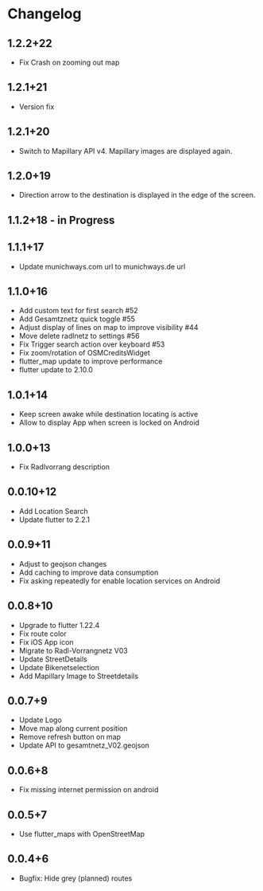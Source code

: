 # Changelog

##  1.2.2+22
* Fix Crash on zooming out map

##  1.2.1+21
* Version fix

##  1.2.1+20
* Switch to Mapillary API v4. Mapillary images are displayed again.

##  1.2.0+19
* Direction arrow to the destination is displayed in the edge of the screen.

## 1.1.2+18 - in Progress

## 1.1.1+17
* Update munichways.com url to munichways.de url

## 1.1.0+16
* Add custom text for first search #52
* Add Gesamtznetz quick toggle #55
* Adjust display of lines on map to improve visibility #44
* Move delete radlnetz to settings #56
* Fix Trigger search action over keyboard #53
* Fix zoom/rotation of OSMCreditsWidget
* flutter_map update to improve performance
* flutter update to 2.10.0

## 1.0.1+14
* Keep screen awake while destination locating is active
* Allow to display App when screen is locked on Android

## 1.0.0+13
* Fix Radlvorrang description

## 0.0.10+12
* Add Location Search
* Update flutter to 2.2.1

## 0.0.9+11
* Adjust to geojson changes
* Add caching to improve data consumption
* Fix asking repeatedly for enable location services on Android

## 0.0.8+10
* Upgrade to flutter 1.22.4
* Fix route color
* Fix iOS App icon
* Migrate to Radl-Vorrangnetz V03
* Update StreetDetails
* Update Bikenetselection
* Add Mapillary Image to Streetdetails

## 0.0.7+9
* Update Logo
* Move map along current position
* Remove refresh button on map
* Update API to gesamtnetz_V02.geojson

## 0.0.6+8
* Fix missing internet permission on android

## 0.0.5+7
* Use flutter_maps with OpenStreetMap

## 0.0.4+6
* Bugfix: Hide grey (planned) routes